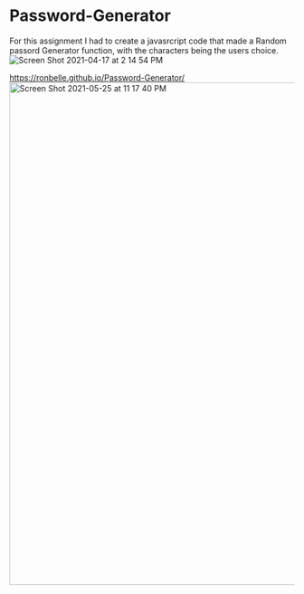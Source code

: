 # Password-Generator

For this assignment I had to create a javasrcript code that made a Random passord Generator function, with the characters being the users choice.
![Screen Shot 2021-04-17 at 2 14 54 PM](https://user-images.githubusercontent.com/79070269/115122694-4e6b7a80-9f87-11eb-8a26-0a558eab7d8b.png)

https://ronbelle.github.io/Password-Generator/
<img width="888" alt="Screen Shot 2021-05-25 at 11 17 40 PM" src="https://user-images.githubusercontent.com/79070269/119597715-957f3380-bdaf-11eb-85d2-9846dc77af65.png">

